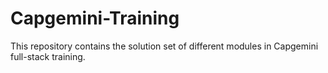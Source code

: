# Capgemini-Training
This repository contains the solution set of different modules in Capgemini full-stack training.
